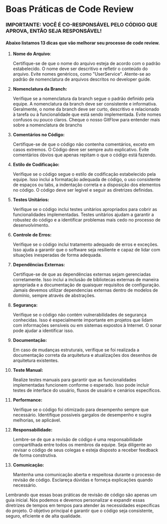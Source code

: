 # Boas Práticas de Code Review

### IMPORTANTE: VOCÊ É CO-RESPONSÁVEL PELO CÓDIGO QUE APROVA, ENTÃO SEJA RESPONSÁVEL!

#### Abaixo listamos 13 dicas que vão melhorar seu processo de code review.

1. **Nome do Arquivo**:

   Certifique-se de que o nome do arquivo esteja de acordo com o padrão estabelecido. O nome deve ser descritivo e refletir o conteúdo do arquivo. Evite nomes genéricos, como "UserService". Atente-se ao padrão de nomenclatura de arquivos descritos no developer guide.

2. **Nomenclatura da Branch:**

   Verifique se a nomenclatura da branch segue o padrão definido pela equipe. A nomenclatura da branch deve ser consistente e informativa. Geralmente, o nome da branch deve ser curto, descritivo e relacionado à tarefa ou à funcionalidade que está sendo implementada. Evite nomes confusos ou pouco claros.
   Cheque o nosso GitFlow para entender mais sobre a nomenclatura de branchs

3. **Comentários no Código:**

   Certifique-se de que o código não contenha comentários, exceto em casos extremos. O Código deve ser sempre auto explicativo.
   Evite comentários óbvios que apenas repitam o que o código está fazendo.

4. **Estilo de Codificação:**

   Verifique se o código segue o estilo de codificação estabelecido pela equipe. Isso inclui a formatação adequada de código, o uso consistente de espaços ou tabs, a indentação correta e a disposição dos elementos no código. O código deve ser legível e seguir as diretrizes definidas.

5. **Testes Unitários:**

   Verifique se o código inclui testes unitários apropriados para cobrir as funcionalidades implementadas. Testes unitários ajudam a garantir a robustez do código e a identificar problemas mais cedo no processo de desenvolvimento.

6. **Controle de Erros:**

   Verifique se o código inclui tratamento adequado de erros e exceções. Isso ajuda a garantir que o software seja resiliente e capaz de lidar com situações inesperadas de forma adequada.

7. **Dependências Externas:**

   Certifique-se de que as dependências externas sejam gerenciadas corretamente. Isso inclui a inclusão de bibliotecas externas de maneira apropriada e a documentação de quaisquer requisitos de configuração. Jamais devemos utilizar dependencias externas dentro de modelos de domínio, sempre através de abstrações.

8. **Segurança:**

   Verifique se o código não contém vulnerabilidades de segurança conhecidas. Isso é especialmente importante em projetos que lidam com informações sensíveis ou em sistemas expostos à Internet. O sonar pode ajudar a identificar isso.

9. **Documentação:**

   Em caso de mudanças estruturais, verifique se foi realizada a documentação correta da arquitetura e atualizações dos desenhos de arquitetura existentes.

10. **Teste Manual:**

    Realize testes manuais para garantir que as funcionalidades implementadas funcionem conforme o esperado. Isso pode incluir testes de interface do usuário, fluxos de usuário e cenários específicos.

11. **Performance:**

    Verifique se o código foi otimizado para desempenho sempre que necessário. Identifique possíveis gargalos de desempenho e sugira melhorias, se aplicável.

12. **Responsabilidade:**

    Lembre-se de que a revisão de código é uma responsabilidade compartilhada entre todos os membros da equipe. Seja diligente ao revisar o código de seus colegas e esteja disposto a receber feedback de forma construtiva.

13. **Comunicação:**

    Mantenha uma comunicação aberta e respeitosa durante o processo de revisão de código. Esclareça dúvidas e forneça explicações quando necessário.

Lembrando que essas boas práticas de revisão de código são apenas um guia inicial. Nós podemos e devemos personalizar e expandir essas diretrizes de tempos em tempos para atender às necessidades específicas do projeto. O objetivo principal é garantir que o código seja consistente, seguro, eficiente e de alta qualidade.
